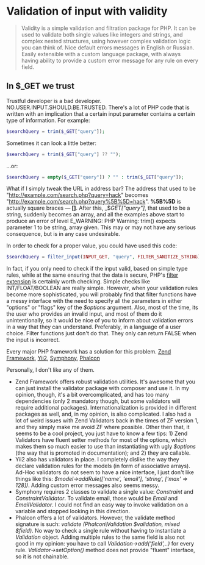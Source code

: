 # Validation of input with validity

> Validity is a simple validation and filtration package for PHP. It can be used to validate both single values like integers and strings, and complex nested structures, using however complex validation logic you can think of. Nice default errors messages in English or Russian. Easily extensible with a custom language package, with always having ability to provide a custom error message for any rule on every field.

## In $_GET we trust

Trustful developer is a bad developer. NO.USER.INPUT.SHOULD.BE.TRUSTED. There's a lot of PHP code that is written with an implication that a certain input parameter contains a certain type of information. For example:

```php
$searchQuery = trim($_GET["query"]);
```

Sometimes it can look a little better:

```php
$searchQuery = trim($_GET["query"] ?? "");
```

...or:

```php
$searchQuery = empty($_GET["query"]) ? "" : trim($_GET["query"]);
```

What if I simply tweak the URL in address bar? The address that used to be "http://example.com/search.php?query=hack" becomes "http://example.com/search.php?query%5B%5D=hack". **%5B%5D** is actually square braces &mdash; **[]**. After this, _$_GET\[\"query\"\]_, that used to be a string, suddenly becomes an array, and all the examples above start to produce an error of level E_WARNING: PHP Warning:  trim() expects parameter 1 to be string, array given. This may or may not have any serious consequence, but is in any case undesirable.

In order to check for a proper value, you could have used this code:

```php
$searchQuery = filter_input(INPUT_GET, "query", FILTER_SANITIZE_STRING);
```

In fact, if you only need to check if the input valid, based on simple type rules, while at the same ensuring that the data is secure, PHP's [filter extension](http://php.net/manual/en/book.filter.php) is certainly worth checking. Simple checks like INT/FLOAT/BOOLEAN are really simple. However, when your validation rules become more sophisticated, you will probably find that filter functions have a messy interface with the need to specify all the parameters in either "options" or "flags" key of the _$options_ argument. Also, most of the time, its the user who provides an invalid input, and most of them do it unintentionally, so it would be nice of you to inform about validation errors in a way that they can understand. Preferably, in a language of a user choice. Filter functions just don't do that. They only can return FALSE when the input is incorrect.

Every major PHP framework has a solution for this problem. [Zend Framework](https://docs.zendframework.com/zend-validator/), [Yii2](http://www.yiiframework.com/doc-2.0/guide-input-validation.html), [Symphony](https://symfony.com/doc/current/validation.html), [Phalcon](https://symfony.com/doc/current/validation.html)

Personally, I don't like any of them.

* Zend Framework offers robust  validation utilities. It's awesome that you can just install the validator package with composer and use it. In my opinion, though, it's a bit overcomplicated, and has too many dependencies (only 2 mandatory though, but some validators will require additional packages). Internationalization is provided in different packages as well, and, in my opinion, is also complicated. I also had a lot of weird issues with Zend Validators back in the times of ZF version 1, and they simply make me avoid ZF where possible. Other then that, it seems to be a cool project, you just have to know a few tips: 1) Zend Validators have fluent setter methods for most of the options, which makes them so much easier to use than instantiating with ugly _$options_ (the way that is promoted in documentation); and 2) they are callable.
* Yii2 also has validators in place. I completely dislike the way they declare validation rules for the models (in form of associative arrays). Ad-Hoc validators do not seem to have a nice interface, I just don't like things like this: _$model->addRule(\['name', 'email'\], 'string', \['max' => 128\])_. Adding custom error messages also seems messy.
* Symphony requires 2 classes to validate a single value: _Constraint_ and _ConstraintValidator_. To validate email, those would be _Email_ and _EmailValidator_. I could not find an easy way to invoke validation on a variable and stopped looking in this direction.
* Phalcon offers a lot of validators. However, the validate method signature is such: _validate (Phalcon\Validation $validation, mixed $field)_. No way to check a single rule without having to instantiate a _Validation_ object. Adding multiple rules to the same field is also not good in my opinion: you have to call _Validation->add('field',..)_ for every rule. _Validator->setOption()_ method does not provide "fluent" interface, so it is not chainable.